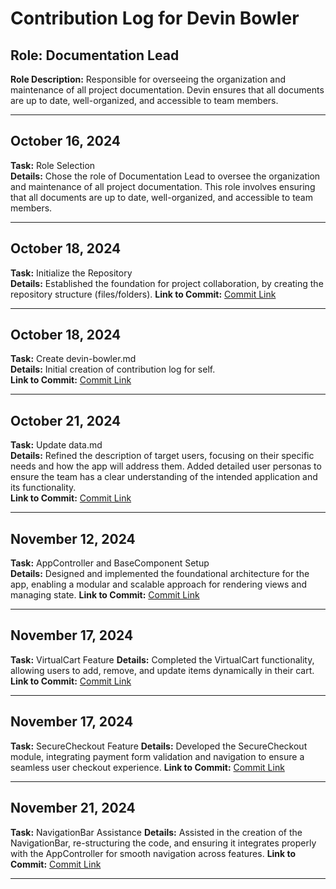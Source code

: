 
# Contribution Log for Devin Bowler

## Role: Documentation Lead
**Role Description:** Responsible for overseeing the organization and maintenance of all project documentation. Devin ensures that all documents are up to date, well-organized, and accessible to team members.

---

## October 16, 2024
**Task:** Role Selection  
**Details:** Chose the role of Documentation Lead to oversee the organization and maintenance of all project documentation. This role involves ensuring that all documents are up to date, well-organized, and accessible to team members.  

---

## October 18, 2024
**Task:** Initialize the Repository  
**Details:** Established the foundation for project collaboration, by creating the repository structure (files/folders).
**Link to Commit:** [Commit Link](https://github.com/batterydied/Aquatica/commit/e591d4f74208afed247aa3a0a6123fcda9313598)

---

## October 18, 2024
**Task:** Create devin-bowler.md  
**Details:** Initial creation of contribution log for self.  
**Link to Commit:** [Commit Link](https://github.com/batterydied/Aquatica/commit/1d0e3a3434ed1932d9cb45c440eb1c1e8732962c)

---

## October 21, 2024
**Task:** Update data.md  
**Details:** Refined the description of target users, focusing on their specific needs and how the app will address them. Added detailed user personas to ensure the team has a clear understanding of the intended application and its functionality.  
**Link to Commit:** [Commit Link](https://github.com/batterydied/Aquatica/compare/913e87a88901a5289041e08ec2847c4fdef5c66b...c6b2439a2e77fda953a336aa9facd8969e711f17)

---

## November 12, 2024
**Task:** AppController and BaseComponent Setup  
**Details:** Designed and implemented the foundational architecture for the app, enabling a modular and scalable approach for rendering views and managing state.
**Link to Commit:** [Commit Link](https://github.com/batterydied/Aquatica/commit/60e78df90353072a70173492cc7cdacded63900f)

---

## November 17, 2024
**Task:** VirtualCart Feature
**Details:** Completed the VirtualCart functionality, allowing users to add, remove, and update items dynamically in their cart.
**Link to Commit:** [Commit Link](https://github.com/batterydied/Aquatica/commit/88a9690a1c7997c9f291793f3680d76428aee3fd)

---

## November 17, 2024
**Task:** SecureCheckout Feature 
**Details:** Developed the SecureCheckout module, integrating payment form validation and navigation to ensure a seamless user checkout experience.
**Link to Commit:** [Commit Link](https://github.com/batterydied/Aquatica/commit/28332935955c7481e435dd71250b05aa56018bb1)

---

## November 21, 2024
**Task:** NavigationBar Assistance
**Details:** Assisted in the creation of the NavigationBar, re-structuring the code, and ensuring it integrates properly with the AppController for smooth navigation across features.
**Link to Commit:** [Commit Link](https://github.com/batterydied/Aquatica/commit/dc41c79269d50eda4308b06ef39a99fb9d196709)

---
